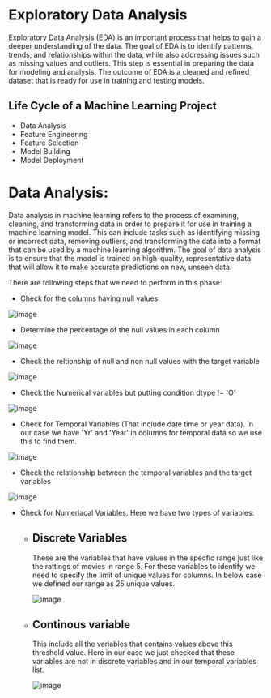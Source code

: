 # Exploratory Data Analysis
Exploratory Data Analysis (EDA) is an important process that helps to gain a deeper understanding of the data. The goal of EDA is to identify patterns, trends, and relationships within the data, while also addressing issues such as missing values and outliers. This step is essential in preparing the data for modeling and analysis. The outcome of EDA is a cleaned and refined dataset that is ready for use in training and testing models.

## Life Cycle of a Machine Learning Project
- Data Analysis
- Feature Engineering
- Feature Selection
- Model Building
- Model Deployment

# Data Analysis:
Data analysis in machine learning refers to the process of examining, cleaning, and transforming data in order to prepare it for use in training a machine learning model. This can include tasks such as identifying missing or incorrect data, removing outliers, and transforming the data into a format that can be used by a machine learning algorithm. The goal of data analysis is to ensure that the model is trained on high-quality, representative data that will allow it to make accurate predictions on new, unseen data.


There are following steps that we need to perform in this phase:
- Check for the columns having null values 

![image](https://user-images.githubusercontent.com/92606737/215234656-d83f3230-0da5-49d5-a931-36c8279fb853.png)

- Determine the percentage of the null values in each column 

![image](https://user-images.githubusercontent.com/92606737/215234703-5a1f1cf0-aceb-49cf-8946-84623c2a9b10.png)


- Check the reltionship of null and non null values with the target variable

![image](https://user-images.githubusercontent.com/92606737/215234745-a3bd5a1a-1bea-4aab-a25a-d976b74eeddd.png)


- Check the Numerical variables but putting condition dtype != 'O'

![image](https://user-images.githubusercontent.com/92606737/215234918-32a0833f-73de-41ae-ba8c-61a5679e5852.png)

- Check for Temporal Variables (That include date time or year data). In our case we have 'Yr' and 'Year' in columns for temporal data 
  so we use this to find them.
  
![image](https://user-images.githubusercontent.com/92606737/215235013-5366d867-deed-4be6-a11c-9412dc899548.png)

- Check the relationship between the temporal variables and the target variables

![image](https://user-images.githubusercontent.com/92606737/215303171-6799f506-f25c-43a1-b78a-671c4df5c439.png)

- Check for Numeriacal Variables.
  Here we have two types of variables:
       
  - ## Discrete Variables
       These are the variables that have values in the specfic range just like the rattings of movies in range 5.
       For these variables to identify we need to specify the limit of unique values for columns. In below case we defined our range as 
       25 unique values.
       
       ![image](https://user-images.githubusercontent.com/92606737/215303568-250b7d69-443d-49ab-9f85-fb3d9e1f8c60.png)
       
   - ## Continous variable  
       This include all the variables that contains values above this threshold value.
       Here in our case we just checked that these variables are not in discrete variables and in our temporal variables list.
       
       ![image](https://user-images.githubusercontent.com/92606737/215303757-bd31e0c7-490f-47eb-a68f-8b56d4f94c49.png)





